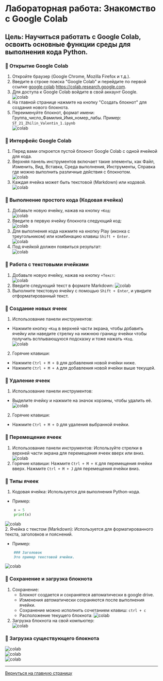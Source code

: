 # Лабораторная работа: Знакомство с Google Colab

## Цель: Научиться работать с Google Colab, освоить основные функции среды для выполнения кода Python.

### 📌 Открытие Google Colab
1. Откройте браузер (Google Chrome, Mozilla Firefox и т.д.).
2. Введите в строке поиска "Google Colab" и перейдите по первой ссылке [google colab](https://colab.research.google.com/) https://colab.research.google.com.
3. Для доступа к Google Colab войдите в свой аккаунт Google. \
![colab](imgs_1_1/0.png)
4. На главной странице нажмите на кнопку "Создать блокнот" для создания нового блокнота.
5. Переименуйте блокнот, формат имени: Группа_число_Фамилия_Имя_номер_лабы. Пример: `ST_21_Zhilin_Valentin_1.ipynb` \
![colab](imgs_1_1/9.png)

### 📌 Интерфейс Google Colab
1. Перед вами откроется пустой блокнот Google Colab с одной ячейкой для кода.
2. Верхняя панель инструментов включает такие элементы, как Файл, Изменить, Вид, Вставка, Среда выполнения, Инструменты, Справка где можно выполнить различные действия с блокнотом. \
![colab](imgs_1_1/1.png)
3. Каждая ячейка может быть текстовой (Markdown) или кодовой. \
![colab](imgs_1_1/2.png)

### 📌 Выполнение простого кода (Кодовая ячейка)
1. Добавьте новую ячейку, нажав на кнопку `+Код`: \
![colab](imgs_1_1/5.png)
2. Введите в первую ячейку блокнота следующий код: \
![colab](imgs_1_1/3.png)
3. Для выполнения кода нажмите на кнопку Play (иконка с треугольником) или комбинацию клавиш `Shift + Enter.` \
![colab](imgs_1_1/6.png)
4. Под ячейкой должен появиться результат: \
![colab](imgs_1_1/4.png)

### 📌 Работа с текстовыми ячейками
1. Добавьте новую ячейку, нажав на кнопку `+Текст`: \
![colab](imgs_1_1/7.png)      
2. Введите следующий текст в формате Markdown:
![colab](imgs_1_1/8.png)
3. Выполните текстовую ячейку с помощью `Shift + Enter`, и увидите отформатированный текст.

### 📌 Создание новых ячеек
1. Использование панели инструментов:
- Нажмите кнопку `+Код` в верхней части экрана, чтобы добавить ячейку или наведите стрелку на нижнюю границу ячейки чтобы получить всплывающуюся подсказку и тоже нажать `+Код`. \
![colab](imgs_1_1/10.png)
2. Горячие клавиши:
- Нажмите `Ctrl + M + B` для добавления новой ячейки ниже.
- Нажмите `Ctrl + M + A` для добавления новой ячейки выше текущей.

### 📌 Удаление ячеек
1. Использование панели инструментов:
- Выделите ячейку и нажмите на значок корзины, чтобы удалить её. \
![colab](imgs_1_1/11.png)
2. Горячие клавиши:
- Нажмите `Ctrl + M + D` для удаления выбранной ячейки.

### 📌 Перемещение ячеек
1. Использование панели инструментов:
Используйте стрелки в верхней части экрана для перемещения ячеек вверх или вниз.
![colab](imgs_1_1/12.png)
2. Горячие клавиши:
Нажмите `Ctrl + M + K` для перемещения ячейки вверх.
Нажмите `Ctrl + M + J` для перемещения ячейки вниз.

### 📌 Типы ячеек
1. Кодовая ячейка: Используется для выполнения Python-кода.
- Пример:
```python
    x = 5
    print(x)
```
![colab](imgs_1_1/13.png) \
2. Ячейка с текстом (Markdown):
Используется для форматированного текста, заголовков и пояснений.
- Пример:
```markdown
    ### Заголовок
    Это пример текстовой ячейки.
```
![colab](imgs_1_1/14.png)

### 📌 Сохранение и загрузка блокнота
1. Сохранение:
    - Блокнот создается и сохранятеся автоматически в google drive.
    - Изменения автоматически сохраняются после выполнения ячейки.
    - Сохранение можно исполнить сочетанием клавиш: `ctrl + c`
    - Расположение текущего блокнота:
    ![colab](imgs_1_1/15.png)
2. Загрузка блокнота на свой компьютер: \
![colab](imgs_1_1/19.png)

### 📌 Загрузка существующего блокнота
![colab](imgs_1_1/16.png) \
![colab](imgs_1_1/17.png) \
![colab](imgs_1_1/18.png)
____
[Вернуться на главную страницу](https://valeogamer.github.io/Python_2024_MarSU/)